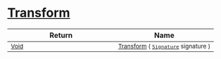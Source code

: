 # [Transform](./Extrema-100663618.md)



| Return | Name | 
| --- | --- | 
| <sub>[Void](https://docs.microsoft.com/en-us/dotnet/api/System.Void)</sub><img width=200/>| <sub>[Transform](./Extrema-100663618.md) ( [`Signature`](./../../Signature.md) signature )</sub>| <br>


